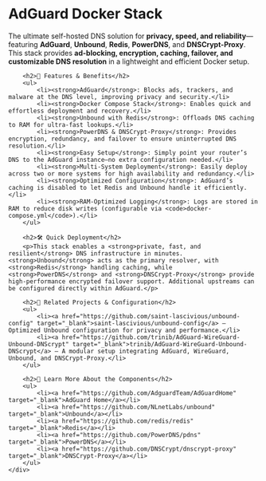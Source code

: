 

</head>
<body>
    <div class="container">
        <h1>AdGuard Docker Stack</h1>
        <p>The <span class="highlight">ultimate</span> self-hosted DNS solution for <strong>privacy, speed, and reliability</strong>—featuring <strong>AdGuard</strong>, <strong>Unbound</strong>, <strong>Redis</strong>, <strong>PowerDNS</strong>, and <strong>DNSCrypt-Proxy</strong>. This stack provides <strong>ad-blocking, encryption, caching, failover, and customizable DNS resolution</strong> in a lightweight and efficient Docker setup.</p>
        
        <h2>🚀 Features & Benefits</h2>
        <ul>
            <li><strong>AdGuard</strong>: Blocks ads, trackers, and malware at the DNS level, improving privacy and security.</li>
            <li><strong>Docker Compose Stack</strong>: Enables quick and effortless deployment and recovery.</li>
            <li><strong>Unbound with Redis</strong>: Offloads DNS caching to RAM for ultra-fast lookups.</li>
            <li><strong>PowerDNS & DNSCrypt-Proxy</strong>: Provides encryption, redundancy, and failover to ensure uninterrupted DNS resolution.</li>
            <li><strong>Easy Setup</strong>: Simply point your router’s DNS to the AdGuard instance—no extra configuration needed.</li>
            <li><strong>Multi-System Deployment</strong>: Easily deploy across two or more systems for high availability and redundancy.</li>
            <li><strong>Optimized Configuration</strong>: AdGuard’s caching is disabled to let Redis and Unbound handle it efficiently.</li>
            <li><strong>RAM-Optimized Logging</strong>: Logs are stored in RAM to reduce disk writes (configurable via <code>docker-compose.yml</code>).</li>
        </ul>

        <h2>🛠️ Quick Deployment</h2>
        <p>This stack enables a <strong>private, fast, and resilient</strong> DNS infrastructure in minutes. <strong>Unbound</strong> acts as the primary resolver, with <strong>Redis</strong> handling caching, while <strong>PowerDNS</strong> and <strong>DNSCrypt-Proxy</strong> provide high-performance encrypted failover support. Additional upstreams can be configured directly within AdGuard.</p>

        <h2>🔗 Related Projects & Configuration</h2>
        <ul>
            <li><a href="https://github.com/saint-lascivious/unbound-config" target="_blank">saint-lascivious/unbound-config</a> – Optimized Unbound configuration for privacy and performance.</li>
            <li><a href="https://github.com/trinib/AdGuard-WireGuard-Unbound-DNScrypt" target="_blank">trinib/AdGuard-WireGuard-Unbound-DNScrypt</a> – A modular setup integrating AdGuard, WireGuard, Unbound, and DNSCrypt-Proxy.</li>
        </ul>

        <h2>📌 Learn More About the Components</h2>
        <ul>
            <li><a href="https://github.com/AdguardTeam/AdGuardHome" target="_blank">AdGuard Home</a></li>
            <li><a href="https://github.com/NLnetLabs/unbound" target="_blank">Unbound</a></li>
            <li><a href="https://github.com/redis/redis" target="_blank">Redis</a></li>
            <li><a href="https://github.com/PowerDNS/pdns" target="_blank">PowerDNS</a></li>
            <li><a href="https://github.com/DNSCrypt/dnscrypt-proxy" target="_blank">DNSCrypt-Proxy</a></li>
        </ul>
    </div>
</body>
</html>
